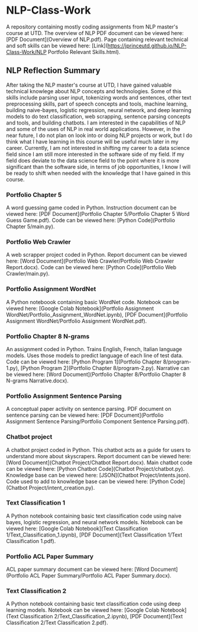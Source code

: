 # NLP-Class-Work
A repository containing mostly coding assignments from NLP master's course at UTD. The overview of NLP PDF document can be viewed here: [PDF Document](Overview of NLP.pdf).
Page containing relevant technical and soft skills can be viewed here: [Link](https://jprinceutd.github.io/NLP-Class-Work/NLP Portfolio Relevant Skills.html).

## NLP Reflection Summary
After taking the NLP master's course at UTD, I have gained valuable technical knowlege about NLP concepts and technologies. Some of this skills include parsing user
input, tokenizing words and sentences, other text preprocessing skills, part of speech concepts and tools, machine learning, building naive-bayes, logistic regression,
neural network, and deep learning models to do text classification, web scrapping, sentence parsing concepts and tools, and building chatbots. I am interested in the
capabilities of NLP and some of the uses of NLP in real world applications. However, in the near future, I do not plan on look into or doing NLP projects or work, but I do think
what I have learning in this course will be useful much later in my career. Currently, I am not interested in shifting my career to a data science field since
I am still more interested in the software side of my field. If my field does deviate to the data science field to the point where it is more significant than the software
side, in terms of job opportunities, I know I will be ready to shift when needed with the knowledge that I have gained in this course.

### Portfolio Chapter 5
A word guessing game coded in Python. Instruction document can be viewed here: [PDF Document](Portfolio Chapter 5/Portfolio Chapter 5 Word Guess Game.pdf).
Code can be viewed here: [Python Code](Portfolio Chapter 5/main.py).

### Portfolio Web Crawler
A web scrapper project coded in Python. Report document can be viewed here: [Word Document](Portfolio Web Crawler/Portfolio Web Crawler Report.docx).
Code can be viewed here: [Python Code](Portfolio Web Crawler/main.py).

### Portfolio Assignment WordNet
A Python noteboook containing basic WordNet code. Notebook can be viewed here: [Google Colab Notebook](Portfolio Assignment WordNet/Portfolio_Assignment_WordNet.ipynb),
[PDF Document](Portfolio Assignment WordNet/Portfolio Assignment WordNet.pdf).

### Portfolio Chapter 8 N-grams
An assignment coded in Python. Trains English, French, Italian language models. Uses those models to predict language of each line of test data. Code can be viewed
here: [Python Program 1](Portfolio Chapter 8/program-1.py), [Python Program 2](Portfolio Chapter 8/program-2.py).
Narrative can be viewed here: [Word Document](Portfolio Chapter 8/Portfolio Chapter 8 N-grams Narrative.docx).

### Portfolio Assignment Sentence Parsing
A conceptual paper activity on sentence parsing. PDF document on sentence parsing can be viewed
here: [PDF Document](Portfolio Assignment Sentence Parsing/Portfolio Component Sentence Parsing.pdf).

### Chatbot project
A chatbot project coded in Python. This chatbot acts as a guide for users to understand more about skyscrapers.
Report document can be viewed here: [Word Document](Chatbot Project/Chatbot Report.docx). Main chatbot code can be viewed here: [Python Chatbot Code](Chatbot Project/chatbot.py).
Knowledge base can be viewed here: [JSON](Chatbot Project/intents.json). Code used to add to knowledge base can be viewed here: [Python Code](Chatbot Project/intent_creation.py).

### Text Classification 1
A Python notebook containing basic text classification code using naive bayes, logistic regression, and neural network models. Notebook can be viewed
here: [Google Colab Notebook](Text Classification 1/Text_Classification_1.ipynb), [PDF Document](Text Classification 1/Text Classification 1.pdf).

### Portfolio ACL Paper Summary
ACL paper summary document can be viewed here: [Word Document](Portfolio ACL Paper Summary/Portfolio ACL Paper Summary.docx).

### Text Classification 2
A Python notebook containing basic text classification code using deep learning models. Notebook can be viewed here:
[Google Colab Notebook](Text Classification 2/Text_Classification_2.ipynb), [PDF Document](Text Classification 2/Text Classification 2.pdf).